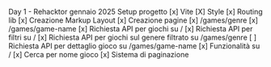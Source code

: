 Day 1 - Rehacktor gennaio 2025
Setup progetto
[x] Vite
[X] Style
[x] Routing lib
[x] Creazione Markup Layout
[x] Creazione pagine
[x] /games/genre
[x] /games/game-name
[x] Richiesta API per giochi su /
[x]  Richiesta API per filtri su /
[x] Richiesta API per giochi sul genere filtrato su /games/genre
[ ] Richiesta API per dettaglio gioco su /games/game-name
[x] Funzionalità su /
[x] Cerca per nome gioco
[x] Sistema di paginazione